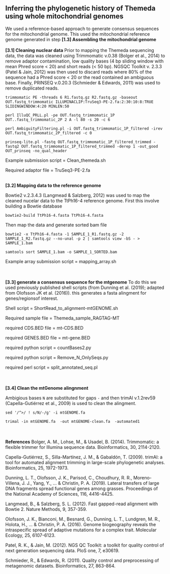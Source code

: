 
## Inferring the phylogenetic history of Themeda using whole mitochondrial genomes


We used a reference-based approach to generate consensus sequences for the mitochondrial genome. This used the mitochondrial reference genome generated in step **[1.3] Assembling the mitochondrial genome** 
<br/><br/>
**[3.1] Cleaning nuclear data**
Prior to mapping the Themeda sequencing data, the data was cleaned using Trimmomatic v.0.38 (Bolger et al., 2014) to remove adaptor contamination, low quality bases (4 bp sliding window with mean Phred score < 20) and short reads (< 50 bp). NGSQC Toolkit v. 2.3.3 (Patel & Jain, 2012) was then used to discard reads where 80% of the sequence had a Phred score < 20 or the read contained an ambiguous base. Finally, PRINSEQ v.0.20.3 (Schmieder & Edwards, 2011) was used to remove duplicated reads. 

`trimmomatic PE -threads 6 R1.fastq.gz R2.fastq.gz -baseout OUT.fastq_trimmomatic ILLUMINACLIP:TruSeq3-PE-2.fa:2:30:10:8:TRUE SLIDINGWINDOW:4:20 MINLEN:50`

`perl IlluQC_PRLL.pl -pe OUT.fastq_trimmomatic_1P OUT..fastq_trimmomatic_2P 2 A -l 80 -s 20 -c 6 `

`perl AmbiguityFiltering.pl -i OUT.fastq_trimmomatic_1P_filtered -irev OUT.fastq_trimmomatic_2P_filtered -c 0`

`prinseq-lite.pl -fastq OUT.fastq_trimmomatic_1P_filtered_trimmed -fastq2 OUT.fastq_trimmomatic_1P_filtered_trimmed -derep 1 -out_good OUT_prinseq -no_qual_header`

Example submission script = Clean_themeda.sh

Required adaptor file = TruSeq3-PE-2.fa
<br/><br/>

**[3.2] Mapping data to the reference genome**

Bowtie2 v.2.3.4.3 (Langmead & Salzberg, 2012) was used to map the cleaned nucelar data to the TtPh16-4 reference genome. First this involve building a Bowtie database

`bowtie2-build TtPh16-4.fasta TtPh16-4.fasta`

Then map the data and generate sorted bam file

`bowtie2 -x TtPh16-4.fasta -1 SAMPLE_1_R1.fastq.gz -2 SAMPLE_1_R2.fastq.gz --no-unal -p 2 | samtools view -bS - > SAMPLE_1.bam`

`samtools sort SAMPLE_1.bam -o SAMPLE_1_SORTED.bam`

Example array submission script = mapping_array.sh

<br/><br/>
**[3.3] generate a consensus sequence for the mtgenome**
To do this we used previously published shell scripts (from Dunning et al. (2019); adapted from Olofsson JK et al. (2016)). this generates a fasta alingment for genes/regionsof interest.   

Shell script = ShortRead_to_alignment-mtGENOME.sh

Required sample file = Themeda_sample_RAGTAG-MT

required CDS.BED file = mt-CDS.BED

required GENES.BED file = mt-gene.BED

required python script = countBases2.py

required python script = Remove_N_OnlySeqs.py

required perl script = split_annotated_seq.pl

<br/><br/>
**[3.4] Clean the mtGenome alingnment**

Ambigious bases `N` are substituted for gaps `-` and then trimAl v.1.2rev59 (Capella-Gutiérrez et al., 2009) is used to clean the alingment. 

`sed '/^>/ ! s/N/-/g' -i mtGENOME.fa` 

`trimal -in mtGENOME.fa  -out mtGENOME-clean.fa  -automated1`


<br/><br/>
**References**
Bolger, A. M., Lohse, M., & Usadel, B. (2014). Trimmomatic: a flexible trimmer for Illumina sequence data. Bioinformatics, 30, 2114-2120.

Capella-Gutiérrez, S., Silla-Martínez, J. M., & Gabaldón, T. (2009). trimAl: a tool for automated alignment trimming in large-scale phylogenetic analyses. Bioinformatics, 25, 1972-1973.

Dunning, L. T., Olofsson, J. K., Parisod, C., Choudhury, R. R., Moreno-Villena, J. J., Yang, Y., ... & Christin, P. A. (2019). Lateral transfers of large DNA fragments spread functional genes among grasses. Proceedings of the National Academy of Sciences, 116, 4416-4425.

Langmead, B., & Salzberg, S. L. (2012). Fast gapped-read alignment with Bowtie 2. Nature Methods, 9, 357-359.

Olofsson, J. K., Bianconi, M., Besnard, G., Dunning, L. T., Lundgren, M. R., Holota, H., ... & Christin, P. A. (2016). Genome biogeography reveals the intraspecific spread of adaptive mutations for a complex trait. Molecular Ecology, 25, 6107-6123.

Patel, R. K., & Jain, M. (2012). NGS QC Toolkit: a toolkit for quality control of next generation sequencing data. PloS one, 7, e30619.

Schmieder, R., & Edwards, R. (2011). Quality control and preprocessing of metagenomic datasets. Bioinformatics, 27, 863-864.


